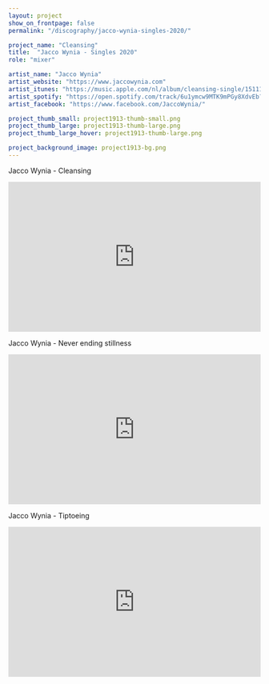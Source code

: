 ```yaml
---
layout: project
show_on_frontpage: false
permalink: "/discography/jacco-wynia-singles-2020/"

project_name: "Cleansing"
title:  "Jacco Wynia - Singles 2020"
role: "mixer"

artist_name: "Jacco Wynia"
artist_website: "https://www.jaccowynia.com"
artist_itunes: "https://music.apple.com/nl/album/cleansing-single/1511134899?l=en"
artist_spotify: "https://open.spotify.com/track/6u1ymcw9MTK9mPGy8XdvEb?si=0zRkHyxwQamUHybgMOZPxg"
artist_facebook: "https://www.facebook.com/JaccoWynia/"

project_thumb_small: project1913-thumb-small.png
project_thumb_large: project1913-thumb-large.png
project_thumb_large_hover: project1913-thumb-large.png

project_background_image: project1913-bg.png
---
```


Jacco Wynia - Cleansing
<iframe src="https://open.spotify.com/embed/track/6u1ymcw9MTK9mPGy8XdvEb" width="100%" height="300" frameborder="0" allowtransparency="true" allow="encrypted-media"></iframe>


Jacco Wynia - Never ending stillness
<iframe src="https://open.spotify.com/embed/track/4cIqEAO2oPTlxM8Ed7l9ni" width="100%" height="300" frameborder="0" allowtransparency="true" allow="encrypted-media"></iframe>


Jacco Wynia - Tiptoeing
<iframe src="https://open.spotify.com/embed/track/28nLvoHu6NbkHNPmoxR8uD" width="100%" height="300" frameborder="0" allowtransparency="true" allow="encrypted-media"></iframe>

